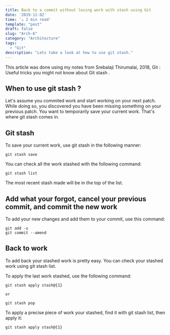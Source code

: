 ```yaml
---
title: Back to a commit without losing work with stash using Git
date: '2019-11-02'
time: '☕️ 2 min read'
template: "post"
draft: false
slug: "Arch-6"
category: "Architecture"
tags:
  - "Git"
description: "Lets take a look at how to use git stash."
---
```


This article was done using my notes from Srebalaji Thirumalai, 2018, Git : Useful tricks you might not know about Git stash .

## When to use git stash ?

Let's assume you commited work and start working on your next patch. While doing so, you discovered you have been missing something on your previous patch.
You want to temporarily save your current work. That's where git stash comes in.

## Git stash

To save your current work, use git stash in the following manner:

```
git stash save

```

You can check all the work stashed with the following command:

```
git stash list

```

The most recent stash made will be in the top of the list.

## Add what your forgot, cancel your previous commit, and commit the new work

To add your new changes and add them to your commit, use this command:

```
git add -u
git commit --amend
```

## Back to work

To add back your stashed work is pretty easy. You can check your stashed work using git stash list.

To apply the last work stashed, use the following command:

```
git stash apply stash@{1}

or

git stash pop
```

To apply a precise piece of work your stashed, find it with git stash list, then apply it:

```
git stash apply stash@{1}
```
